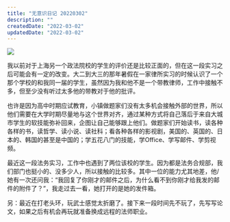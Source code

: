 ```yaml
---
title: "无意识日记 20220302"
description: ""
createdDate: "2022-03-02"
updatedDate: "2022-03-02"
---
```


<img src="https://images.unsplash.com/photo-1646217295335-aa9f2a32caba?crop=entropy&cs=tinysrgb&fit=max&fm=jpg&ixid=MnwxMTc3M3wwfDF8YWxsfDMwfHx8fHx8Mnx8MTY0NjIyODg5NA&ixlib=rb-1.2.1&q=80&w=2000" />

我以前对于上海另一个政法院校的学生的评价还是比较正面的，但在这一段实习之后可能会有一定的改变。大二到大三的那年暑假在一家律所实习的时候认识了一个那个学校的和我同一届的学生，虽然因为我和他不是一个带教律师，工作中接触不多，但至少没有听过太多他的带教对于他的批评。

也许是因为高中时期应试教育，小镇做题家们没有太多机会接触外部的世界，所以他们需要在大学时期尽量地与这个世界对齐，通过某种方式将自己落后于来自大城市学生的软技能弥补回来，企图让自己能够跟上他们。做题家们开始读书，读各种各样的书，读哲学、读小说、读社科；看各种各样的影视剧，美国的、英国的、日本的、韩国的甚至是中国的；学五花八门的技能，学Office、学写邮件、学剪视频。

最近这一段法务实习，工作中也遇到了两位该校的学生。因为都是法务合规部，我们部门也挺小的、没多少人，所以接触的比较多。其中一位的能力尤其地差，他/她有一次还问我：“我回复了你刚才的邮件之后，为什么看不到你刚才给我发的邮件的附件了？”，我走过去一看，她打开的是她的发件箱。

另：最近在打老头环，玩武士感觉太折磨了。接下来一段时间先不玩了，先写写论文，如果之后有机会再玩就准备换成远程的法师职业。